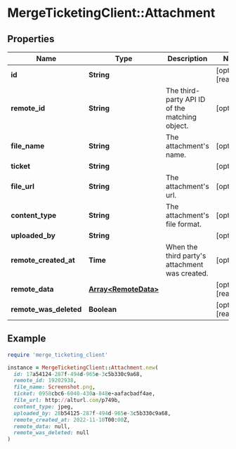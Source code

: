 # MergeTicketingClient::Attachment

## Properties

| Name | Type | Description | Notes |
| ---- | ---- | ----------- | ----- |
| **id** | **String** |  | [optional][readonly] |
| **remote_id** | **String** | The third-party API ID of the matching object. | [optional] |
| **file_name** | **String** | The attachment&#39;s name. | [optional] |
| **ticket** | **String** |  | [optional] |
| **file_url** | **String** | The attachment&#39;s url. | [optional] |
| **content_type** | **String** | The attachment&#39;s file format. | [optional] |
| **uploaded_by** | **String** |  | [optional] |
| **remote_created_at** | **Time** | When the third party&#39;s attachment was created. | [optional] |
| **remote_data** | [**Array&lt;RemoteData&gt;**](RemoteData.md) |  | [optional][readonly] |
| **remote_was_deleted** | **Boolean** |  | [optional][readonly] |

## Example

```ruby
require 'merge_ticketing_client'

instance = MergeTicketingClient::Attachment.new(
  id: 17a54124-287f-494d-965e-3c5b330c9a68,
  remote_id: 19202938,
  file_name: Screenshot.png,
  ticket: 0958cbc6-6040-430a-848e-aafacbadf4ae,
  file_url: http://alturl.com/p749b,
  content_type: jpeg,
  uploaded_by: 28b54125-287f-494d-965e-3c5b330c9a68,
  remote_created_at: 2022-11-10T00:00Z,
  remote_data: null,
  remote_was_deleted: null
)
```

